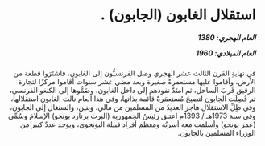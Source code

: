 <h1 dir="rtl">استقلال الغابون (الجابون) .</h1>

<h5 dir="rtl">العام الهجري:  1380

العام الميلادي: 1960

</h5>

<p dir="rtl">في نهايةِ القرن الثالث عشر الهجري وصل الفرنسيُّون إلى الغابون، فاشتَرَوا قطعة من الأرض، وأقاموا عليها مستعمرةً صغيرة وبعد مضي عشر سنوات أقاموا مركزًا لتجارة الرقيق قُربَ الساحل، ثم امتَدَّ نفوذهم إلى داخل الغابون، وضَمُّوها إلى الكنغو الفرنسي، ثم فُصِلَت الجابون لتصبِحَ مُستعمَرةً قائمة بذاتها، وفي هذا العام نالت الغابون استقلالَها، وفي ظِلِّ الاستقلال هاجر العديدُ من المسلمين من مالي، وبنين، والسنغال إلى الجابون، وفي سنة 1973هـ / 1393م اعتنق رئيسُ الجمهورية (البرت برنارد بونجو) الإسلامَ وسُمِّي (عمر بونجو) وأسلمت معه أسرتُه ومعظم أفراد قبيلة البونجوي، ويوجد عددٌ كبير من الوزراء المسلمين بالجابون.</p></br>
